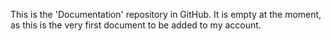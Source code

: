 This is the 'Documentation' repository in GitHub.  It is empty at the moment, as
this is the very first document to be added to my account.
